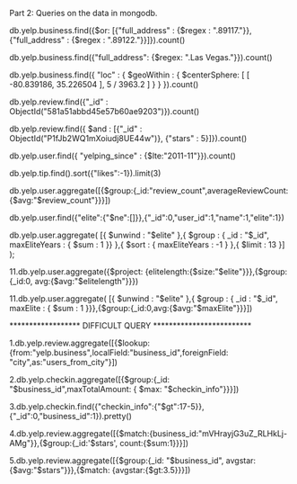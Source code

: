 Part 2: Queries on the data in mongodb.

db.yelp.business.find({$or: [{"full_address" : {$regex : ".89117."}},{"full_address" : {$regex : ".89122."}}]}).count()

db.yelp.business.find({"full_address": {$regex: ".Las Vegas."}}).count()

db.yelp.business.find({ "loc" : { $geoWithin : { $centerSphere: [ [ -80.839186, 35.226504 ], 5 / 3963.2 ] } } }).count()

db.yelp.review.find({"_id" : ObjectId("581a51abbd45e57b60ae9203")}).count()

db.yelp.review.find({ $and : [{"_id" : ObjectId("P1fJb2WQ1mXoiudj8UE44w")}, {"stars" : 5}]}).count()

db.yelp.user.find({ "yelping_since" : {$lte:"2011-11"}}).count()

db.yelp.tip.find().sort({"likes":-1}).limit(3)

db.yelp.user.aggregate([{$group:{_id:"review_count",averageReviewCount:{$avg:"$review_count"}}}])

db.yelp.user.find({"elite":{"$ne":[]}},{"_id":0,"user_id":1,"name":1,"elite":1})

db.yelp.user.aggregate( [{ $unwind : "$elite" },{ $group : { _id : "$_id", maxEliteYears : { $sum : 1 }} },{ $sort : { maxEliteYears : -1 } },{ $limit : 13 }] );

11.db.yelp.user.aggregate({$project: {elitelength:{$size:"$elite"}}},{$group:{_id:0, avg:{$avg:"$elitelength"}}})

11.db.yelp.user.aggregate( [{ $unwind : "$elite" },{ $group : { _id : "$_id", maxElite : { $sum : 1 }}},{$group:{_id:0,avg:{$avg:"$maxElite"}}}])

****************** DIFFICULT QUERY *************************

1.db.yelp.review.aggregate([{$lookup:{from:"yelp.business",localField:"business_id",foreignField: "city",as:"users_from_city"}])

2.db.yelp.checkin.aggregate([{$group:{_id: "$business_id",maxTotalAmount: { $max: "$checkin_info"}}}])

3.db.yelp.checkin.find({"checkin_info":{"$gt":17-5}},{"_id":0,"business_id":1}).pretty()

4.db.yelp.review.aggregate([{$match:{business_id:"mVHrayjG3uZ_RLHkLj-AMg"}},{$group:{_id:'$stars', count:{$sum:1}}}])

5.db.yelp.review.aggregate([{$group:{_id: "$business_id", avgstar:{$avg:"$stars"}}},{$match: {avgstar:{$gt:3.5}}}])
